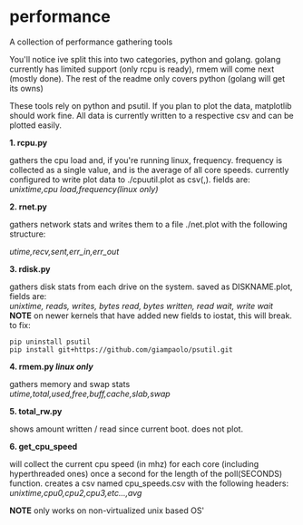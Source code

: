 # performance
A collection of performance gathering tools

You'll notice ive split this into two categories, python and golang.
golang currently has limited support (only rcpu is ready), rmem will
come next (mostly done). The rest of the readme only covers python (golang will get its owns)

These tools rely on python and psutil. If you plan to plot the data,
matplotlib should work fine. All data is currently written to a
respective csv and can be plotted easily.



**1. rcpu.py**

gathers the cpu load and, if you're running linux, frequency. frequency is collected as a single value, and is the average of all core speeds. currently configured to write plot data to ./cpuutil.plot as csv(,). fields are:<br/>
*unixtime,cpu load,frequency(linux only)*


**2. rnet.py**

gathers network stats and writes them to a file ./net.plot with the following structure:

*utime,recv,sent,err_in,err_out*


**3. rdisk.py**

gathers disk stats from each drive on the system. saved as DISKNAME.plot, fields are:<br/>
*unixtime, reads, writes, bytes read, bytes written, read wait, write wait*
**NOTE** on newer kernels that have added new fields to iostat, this will break. to fix:
```
pip uninstall psutil
pip install git+https://github.com/giampaolo/psutil.git
```

**4. rmem.py *linux only***<br/>

gathers memory and swap stats<br/>
*utime,total,used,free,buff,cache,slab,swap*<br/>

**5. total_rw.py**

shows amount written / read since current boot. does not plot.



**6. get_cpu_speed**

will collect the current cpu speed (in mhz) for each core (including hyperthreaded ones) once a second for the length of the poll(SECONDS) function. creates a csv named cpu_speeds.csv with the following headers:<br/>
*unixtime,cpu0,cpu2,cpu3,etc...,avg*

**NOTE** only works on non-virtualized unix based OS'

